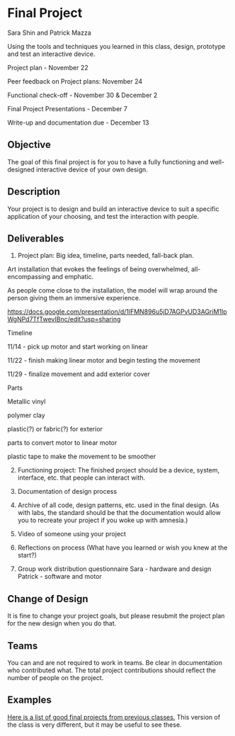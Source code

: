 # Final Project
Sara Shin and Patrick Mazza

Using the tools and techniques you learned in this class, design, prototype and test an interactive device.

Project plan - November 22

Peer feedback on Project plans: November 24

Functional check-off - November 30 & December 2

Final Project Presentations - December 7

Write-up and documentation due - December 13

## Objective

The goal of this final project is for you to have a fully functioning and well-designed interactive device of your own design.
 
## Description
Your project is to design and build an interactive device to suit a specific application of your choosing, and test the interaction with people. 
## Deliverables

1. Project plan: Big idea, timeline, parts needed, fall-back plan.


Art installation that evokes the feelings of being overwhelmed, all-encompassing and emphatic. 

As people come close to the installation, the model will wrap around the person giving them an immersive experience. 

https://docs.google.com/presentation/d/1lFMN896u5jD7AGPvUD3AGriM1lpWgNPd7TfTwevIBnc/edit?usp=sharing

Timeline

11/14 - pick up motor and start working on linear

11/22 - finish making linear motor and begin testing the movement

11/29 - finalize movement and add exterior cover

Parts

Metallic vinyl

polymer clay

plastic(?) or fabric(?) for exterior

parts to convert motor to linear motor

plastic tape to make the movement to be smoother

2. Functioning project: The finished project should be a device, system, interface, etc. that people can interact with.

3. Documentation of design process


5. Archive of all code, design patterns, etc. used in the final design. (As with labs, the standard should be that the documentation would allow you to recreate your project if you woke up with amnesia.)
6. Video of someone using your project
7. Reflections on process (What have you learned or wish you knew at the start?)

7. Group work distribution questionnaire
Sara - hardware and design
Patrick - software and motor

## Change of Design

It is fine to change your project goals, but please resubmit the project plan for the new design when you do that.


## Teams

You can and are not required to work in teams. Be clear in documentation who contributed what. The total project contributions should reflect the number of people on the project.

## Examples

[Here is a list of good final projects from previous classes.](https://github.com/FAR-Lab/Developing-and-Designing-Interactive-Devices/wiki/Previous-Final-Projects)
This version of the class is very different, but it may be useful to see these.
